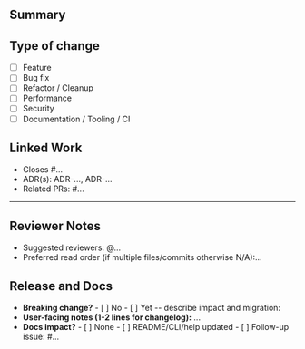 <!--
Title guideline:
<type>(<scope>): <short description>

Examples:
feat(quic): fix handshake retry loop
fix(crypto): rotate noise key schedule
docs(adr): add ADR on NAT traversal
-->

## Summary
<!-- 1-3 sentences. What does this PR do and why? -->

## Type of change

- [ ] Feature
- [ ] Bug fix
- [ ] Refactor / Cleanup
- [ ] Performance
- [ ] Security
- [ ] Documentation / Tooling / CI

## Linked Work

- Closes #...
- ADR(s): ADR-..., ADR-...
- Related PRs: #...

---

## Reviewer Notes

- Suggested reviewers: @...
- Preferred read order (if multiple files/commits otherwise N/A):...

## Release and Docs

- **Breaking change?** - [ ] No - [ ] Yet -- describe impact and migration:
- **User-facing notes (1-2 lines for changelog):** ...
- **Docs impact?** - [ ] None - [ ] README/CLI/help updated - [ ] Follow-up issue: #...
